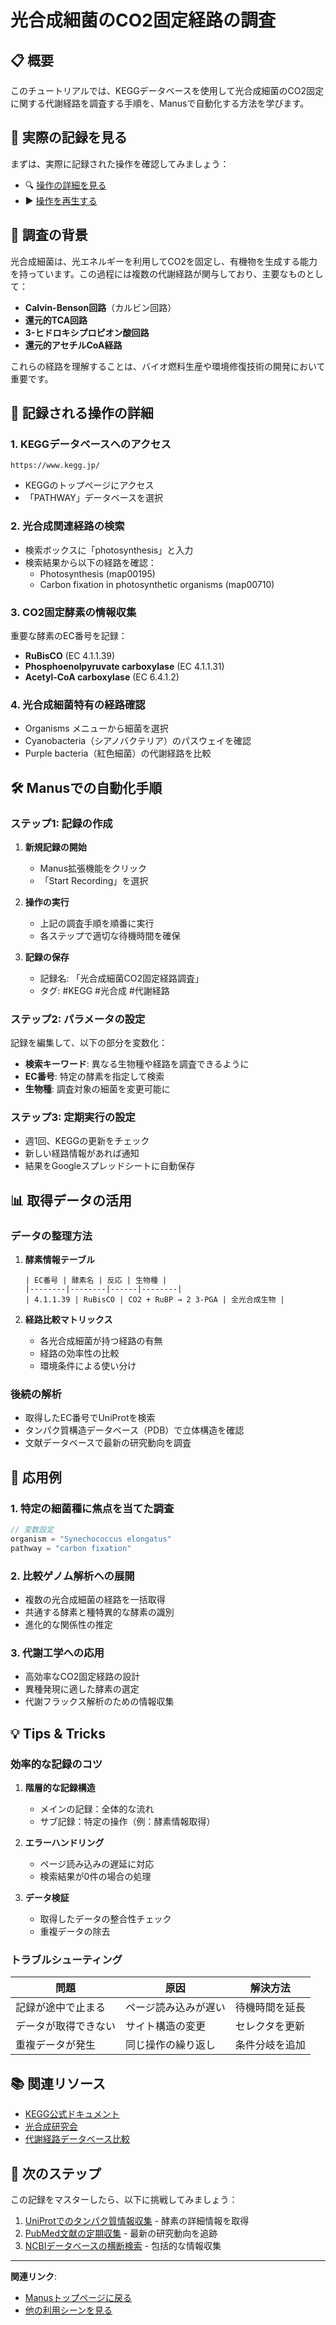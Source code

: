 # 光合成細菌のCO2固定経路の調査

## 📋 概要

このチュートリアルでは、KEGGデータベースを使用して光合成細菌のCO2固定に関する代謝経路を調査する手順を、Manusで自動化する方法を学びます。

## 🎥 実際の記録を見る

まずは、実際に記録された操作を確認してみましょう：

- 🔍 [操作の詳細を見る](https://manus.im/share/WQDoYtWtSnLxWvJ1TSqEvG)
- ▶️ [操作を再生する](https://manus.im/share/WQDoYtWtSnLxWvJ1TSqEvG?replay=1)

## 🔬 調査の背景

光合成細菌は、光エネルギーを利用してCO2を固定し、有機物を生成する能力を持っています。この過程には複数の代謝経路が関与しており、主要なものとして：

- **Calvin-Benson回路**（カルビン回路）
- **還元的TCA回路**
- **3-ヒドロキシプロピオン酸回路**
- **還元的アセチルCoA経路**

これらの経路を理解することは、バイオ燃料生産や環境修復技術の開発において重要です。

## 📝 記録される操作の詳細

### 1. KEGGデータベースへのアクセス

```
https://www.kegg.jp/
```

- KEGGのトップページにアクセス
- 「PATHWAY」データベースを選択

### 2. 光合成関連経路の検索

- 検索ボックスに「photosynthesis」と入力
- 検索結果から以下の経路を確認：
  - Photosynthesis (map00195)
  - Carbon fixation in photosynthetic organisms (map00710)

### 3. CO2固定酵素の情報収集

重要な酵素のEC番号を記録：
- **RuBisCO** (EC 4.1.1.39)
- **Phosphoenolpyruvate carboxylase** (EC 4.1.1.31)
- **Acetyl-CoA carboxylase** (EC 6.4.1.2)

### 4. 光合成細菌特有の経路確認

- Organisms メニューから細菌を選択
- Cyanobacteria（シアノバクテリア）のパスウェイを確認
- Purple bacteria（紅色細菌）の代謝経路を比較

## 🛠️ Manusでの自動化手順

### ステップ1: 記録の作成

1. **新規記録の開始**
   - Manus拡張機能をクリック
   - 「Start Recording」を選択

2. **操作の実行**
   - 上記の調査手順を順番に実行
   - 各ステップで適切な待機時間を確保

3. **記録の保存**
   - 記録名: 「光合成細菌CO2固定経路調査」
   - タグ: #KEGG #光合成 #代謝経路

### ステップ2: パラメータの設定

記録を編集して、以下の部分を変数化：

- **検索キーワード**: 異なる生物種や経路を調査できるように
- **EC番号**: 特定の酵素を指定して検索
- **生物種**: 調査対象の細菌を変更可能に

### ステップ3: 定期実行の設定

- 週1回、KEGGの更新をチェック
- 新しい経路情報があれば通知
- 結果をGoogleスプレッドシートに自動保存

## 📊 取得データの活用

### データの整理方法

1. **酵素情報テーブル**
   ```
   | EC番号 | 酵素名 | 反応 | 生物種 |
   |--------|--------|------|--------|
   | 4.1.1.39 | RuBisCO | CO2 + RuBP → 2 3-PGA | 全光合成生物 |
   ```

2. **経路比較マトリックス**
   - 各光合成細菌が持つ経路の有無
   - 経路の効率性の比較
   - 環境条件による使い分け

### 後続の解析

- 取得したEC番号でUniProtを検索
- タンパク質構造データベース（PDB）で立体構造を確認
- 文献データベースで最新の研究動向を調査

## 🎯 応用例

### 1. 特定の細菌種に焦点を当てた調査

```javascript
// 変数設定
organism = "Synechococcus elongatus"
pathway = "carbon fixation"
```

### 2. 比較ゲノム解析への展開

- 複数の光合成細菌の経路を一括取得
- 共通する酵素と種特異的な酵素の識別
- 進化的な関係性の推定

### 3. 代謝工学への応用

- 高効率なCO2固定経路の設計
- 異種発現に適した酵素の選定
- 代謝フラックス解析のための情報収集

## 💡 Tips & Tricks

### 効率的な記録のコツ

1. **階層的な記録構造**
   - メインの記録：全体的な流れ
   - サブ記録：特定の操作（例：酵素情報取得）

2. **エラーハンドリング**
   - ページ読み込みの遅延に対応
   - 検索結果が0件の場合の処理

3. **データ検証**
   - 取得したデータの整合性チェック
   - 重複データの除去

### トラブルシューティング

| 問題 | 原因 | 解決方法 |
|------|------|----------|
| 記録が途中で止まる | ページ読み込みが遅い | 待機時間を延長 |
| データが取得できない | サイト構造の変更 | セレクタを更新 |
| 重複データが発生 | 同じ操作の繰り返し | 条件分岐を追加 |

## 📚 関連リソース

- [KEGG公式ドキュメント](https://www.kegg.jp/kegg/docs/)
- [光合成研究会](http://photosyn.jp/)
- [代謝経路データベース比較](https://www.genome.jp/kegg/pathway.html)

## 🔄 次のステップ

この記録をマスターしたら、以下に挑戦してみましょう：

1. [UniProtでのタンパク質情報収集](uniprot-search.md) - 酵素の詳細情報を取得
2. [PubMed文献の定期収集](pubmed-collection.md) - 最新の研究動向を追跡
3. [NCBIデータベースの横断検索](ncbi-cross-search.md) - 包括的な情報収集

---

**関連リンク**:
- [Manusトップページに戻る](index.md)
- [他の利用シーンを見る](index.md#利用シーン別チュートリアル)